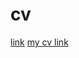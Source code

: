 # cv
<a href="https://woongheelee.github.io" target="_blank">link</a>
[my cv link](https://woongheelee.github.io)
